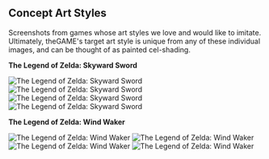 ## Concept Art Styles

Screenshots from games whose art styles we love and would like to imitate. Ultimately, theGAME's target art style is unique from any of these individual images, and can be thought of as painted cel-shading.


**The Legend of Zelda: Skyward Sword**

![The Legend of Zelda: Skyward Sword](https://www.kanpai.fr/sites/default/files/uploads/2011/11/zelda-wii-skyward-sword.jpg "The Legend of Zelda: Skyward Sword")
![The Legend of Zelda: Skyward Sword](https://img-cache.coolshop.com/0cd4bd3a-a2d5-4788-94c4-e4084c1f0df4/63809-10.jpg "The Legend of Zelda: Skyward Sword")
![The Legend of Zelda: Skyward Sword](https://pixeldramadotcom.files.wordpress.com/2012/01/zelda_skyward01.jpg "The Legend of Zelda: Skyward Sword")
![The Legend of Zelda: Skyward Sword](http://www.endlessbacklog.com/images/video_games/SkywardSword/The-Legend-of-Zelda-Skyward-Sword_2011_11-13-11_008.jpg "The Legend of Zelda: Skyward Sword")


**The Legend of Zelda: Wind Waker**

![The Legend of Zelda: Wind Waker](http://2.bp.blogspot.com/-ZU92SMTm4t4/U6takjX1IiI/AAAAAAAAW64/PZxQDjXsDss/s1600/wind_waker_HD-screenshot-2.jpg "The Legend of Zelda: Wind Waker")
![The Legend of Zelda: Wind Waker](https://s-media-cache-ak0.pinimg.com/originals/ba/a9/69/baa969c6282fc718c676119bc374070d.jpg "The Legend of Zelda: Wind Waker")
![The Legend of Zelda: Wind Waker](https://www.technobuffalo.com/wp-content/uploads/2013/06/E3-2013-Nintendo-Direct-The-Legend-of-Zelda-Wind-Waker-010.jpg "The Legend of Zelda: Wind Waker")
![The Legend of Zelda: Wind Waker](https://s1.thcdn.com/design-assets/products/11261849/pic4-large.jpg "The Legend of Zelda: Wind Waker")
